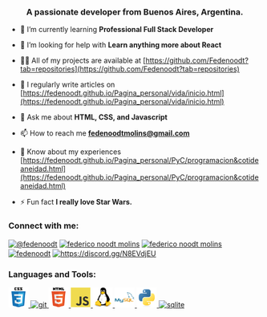 <h3 align="center">A passionate developer from Buenos Aires, Argentina.</h3>

- 🌱 I’m currently learning **Professional Full Stack Developer**

- 🤝 I’m looking for help with **Learn anything more about React**

- 👨‍💻 All of my projects are available at [https://github.com/Fedenoodt?tab=repositories](https://github.com/Fedenoodt?tab=repositories)

- 📝 I regularly write articles on [https://fedenoodt.github.io/Pagina_personal/vida/inicio.html](https://fedenoodt.github.io/Pagina_personal/vida/inicio.html)

- 💬 Ask me about **HTML, CSS, and Javascript**

- 📫 How to reach me **fedenoodtmolins@gmail.com**

- 📄 Know about my experiences [https://fedenoodt.github.io/Pagina_personal/PyC/programacion&cotideaneidad.html](https://fedenoodt.github.io/Pagina_personal/PyC/programacion&cotideaneidad.html)

- ⚡ Fun fact **I really love Star Wars.**

<h3 align="left">Connect with me:</h3>
<p align="left">
<a href="https://twitter.com/@fedenoodt" target="blank"><img align="center" src="https://raw.githubusercontent.com/rahuldkjain/github-profile-readme-generator/master/src/images/icons/Social/twitter.svg" alt="@fedenoodt" height="30" width="40" /></a>
<a href="https://linkedin.com/in/federico noodt molins" target="blank"><img align="center" src="https://raw.githubusercontent.com/rahuldkjain/github-profile-readme-generator/master/src/images/icons/Social/linked-in-alt.svg" alt="federico noodt molins" height="30" width="40" /></a>
<a href="https://fb.com/federico noodt molins" target="blank"><img align="center" src="https://raw.githubusercontent.com/rahuldkjain/github-profile-readme-generator/master/src/images/icons/Social/facebook.svg" alt="federico noodt molins" height="30" width="40" /></a>
<a href="https://instagram.com/fedenoodt" target="blank"><img align="center" src="https://raw.githubusercontent.com/rahuldkjain/github-profile-readme-generator/master/src/images/icons/Social/instagram.svg" alt="fedenoodt" height="30" width="40" /></a>
<a href="https://discord.gg/https://discord.gg/N8EVdjEU" target="blank"><img align="center" src="https://raw.githubusercontent.com/rahuldkjain/github-profile-readme-generator/master/src/images/icons/Social/discord.svg" alt="https://discord.gg/N8EVdjEU" height="30" width="40" /></a>
</p>

<h3 align="left">Languages and Tools:</h3>
<p align="left"> <a href="https://www.w3schools.com/css/" target="_blank" rel="noreferrer"> <img src="https://raw.githubusercontent.com/devicons/devicon/master/icons/css3/css3-original-wordmark.svg" alt="css3" width="40" height="40"/> </a> <a href="https://git-scm.com/" target="_blank" rel="noreferrer"> <img src="https://www.vectorlogo.zone/logos/git-scm/git-scm-icon.svg" alt="git" width="40" height="40"/> </a> <a href="https://www.w3.org/html/" target="_blank" rel="noreferrer"> <img src="https://raw.githubusercontent.com/devicons/devicon/master/icons/html5/html5-original-wordmark.svg" alt="html5" width="40" height="40"/> </a> <a href="https://developer.mozilla.org/en-US/docs/Web/JavaScript" target="_blank" rel="noreferrer"> <img src="https://raw.githubusercontent.com/devicons/devicon/master/icons/javascript/javascript-original.svg" alt="javascript" width="40" height="40"/> </a> <a href="https://www.linux.org/" target="_blank" rel="noreferrer"> <img src="https://raw.githubusercontent.com/devicons/devicon/master/icons/linux/linux-original.svg" alt="linux" width="40" height="40"/> </a> <a href="https://www.mysql.com/" target="_blank" rel="noreferrer"> <img src="https://raw.githubusercontent.com/devicons/devicon/master/icons/mysql/mysql-original-wordmark.svg" alt="mysql" width="40" height="40"/> </a> <a href="https://www.python.org" target="_blank" rel="noreferrer"> <img src="https://raw.githubusercontent.com/devicons/devicon/master/icons/python/python-original.svg" alt="python" width="40" height="40"/> </a> <a href="https://www.sqlite.org/" target="_blank" rel="noreferrer"> <img src="https://www.vectorlogo.zone/logos/sqlite/sqlite-icon.svg" alt="sqlite" width="40" height="40"/> </a> </p>
